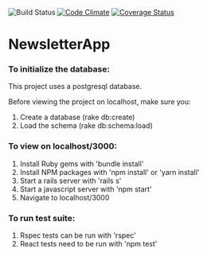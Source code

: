 ![Build Status](https://codeship.com/projects/0bdcbc60-32b4-0136-feee-6eda9d371665/status?branch=master)
[![Code Climate](https://codeclimate.com/github/msgalenwhite/NewsletterApp/badges/gpa.svg)](https://codeclimate.com/github/msgalenwhite/NewsletterApp)
[![Coverage Status](https://coveralls.io/repos/github/msgalenwhite/NewsletterApp/badge.svg?branch=master)](https://coveralls.io/github/msgalenwhite/NewsletterApp?branch=master)

# NewsletterApp

### To initialize the database:

This project uses a postgresql database.

Before viewing the project on localhost, make sure you:
1. Create a database (rake db:create)
2. Load the schema (rake db:schema:load)

### To view on localhost/3000:

1. Install Ruby gems with 'bundle install'
2. Install NPM packages with 'npm install' or 'yarn install'
3. Start a rails server with 'rails s'
4. Start a javascript server with 'npm start'
5. Navigate to localhost/3000

### To run test suite:

1. Rspec tests can be run with 'rspec'
2. React tests need to be run with 'npm test'
